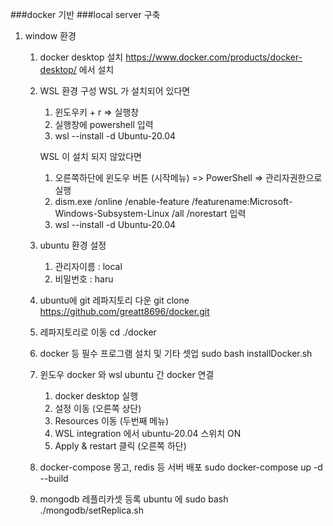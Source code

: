 ###docker 기반 
###local server 구축

1. window 환경
    1. docker desktop 설치
       https://www.docker.com/products/docker-desktop/ 에서 설치

    2. WSL 환경 구성
        WSL 가 설치되어 있다면
        1. 윈도우키 + r => 실행창 
        2. 실행창에 powershell 입력
        3. wsl --install -d Ubuntu-20.04

        WSL 이 설치 되지 않았다면
        1. 오른쪽하단에 윈도우 버튼 (시작메뉴) => PowerShell => 관리자권한으로 실행
        2. dism.exe /online /enable-feature /featurename:Microsoft-Windows-Subsystem-Linux /all /norestart  입력
        3. wsl --install -d Ubuntu-20.04

    3. ubuntu 환경 설정
        1. 관리자이름 : local
        2. 비밀번호 : haru 

    4. ubuntu에 git 레파지토리 다운
       git clone https://github.com/greatt8696/docker.git

    5. 레파지토리로 이동
       cd ./docker
    
    6. docker 등 필수 프로그램 설치 및 기타 셋업
       sudo bash installDocker.sh

    7. 윈도우 docker 와 wsl ubuntu 간 docker 연결
       1. docker desktop 실행 
       2. 설정 이동 (오른쪽 상단)
       3. Resources 이동 (두번째 메뉴) 
       4. WSL integration 에서 ubuntu-20.04 스위치 ON 
       5. Apply & restart 클릭 (오른쪽 하단)
    
    8. docker-compose 몽고, redis 등 서버 배포
       sudo docker-compose up -d --build

    9. mongodb 레플리카셋 등록
       ubuntu 에 
       sudo bash ./mongodb/setReplica.sh

